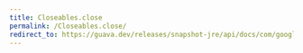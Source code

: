 ```yaml
---
title: Closeables.close
permalink: /Closeables.close/
redirect_to: https://guava.dev/releases/snapshot-jre/api/docs/com/google/common/io/Closeables.html#close-java.io.Closeable-boolean-
---
```

